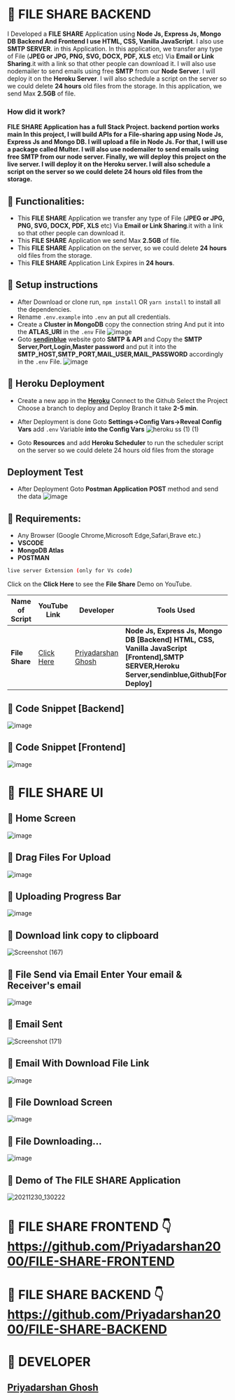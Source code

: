 # 🚀 FILE SHARE BACKEND
I Developed a **FILE SHARE** Application using **Node Js, Express Js, Mongo DB Backend And Frontend I use HTML, CSS, Vanilla JavaScript**. I also use  **SMTP SERVER**. in this Application. In this application, we transfer any type of File (**JPEG or JPG, PNG, SVG, DOCX, PDF, XLS** etc) Via **Email or Link Sharing**.it with a link so that other people can download it. I will also use nodemailer to send emails using free **SMTP** from our **Node Server**. I will deploy it on the **Heroku Server**. I will also schedule a script on the server so we could delete **24 hours** old files from the storage. In this application, we send  Max **2.5GB** of file.


### How did it work?
**FILE SHARE Application has a full Stack Project. backend portion works main In this project, I will build APIs for a File-sharing app using Node Js, Express Js and Mongo DB. I will upload a file in Node Js. For that, I will use a package called Multer. I will also use nodemailer to send emails using free SMTP from our node server. Finally, we will deploy this project on the live server. I will deploy it on the Heroku server. I will also schedule a script on the server so we could delete 24 hours old files from the storage.**

## 🚀 Functionalities:
- This **FILE SHARE** Application we transfer any type of File (**JPEG or JPG, PNG, SVG, DOCX, PDF, XLS** etc) Via **Email or Link Sharing**.it with a link so that other people can download it.
-  This **FILE SHARE** Application we send  Max **2.5GB** of file.
-   This **FILE SHARE** Application on the server, so we could delete **24 hours** old files from the storage.
- This **FILE SHARE** Application Link Expires in **24 hours**.

## 🚀 Setup instructions
- After Download or clone run, `npm install` OR `yarn install` to install all the dependencies.
- Rename `.env.example` into `.env` an put all credentials.
- Create a **Cluster in MongoDB**  copy the connection string And put it into the  **ATLAS_URI**  in the `.env`  File
![image](https://user-images.githubusercontent.com/62868878/147670055-33458cdc-72fa-4b3b-a505-846fa8bc6f26.png)
- Goto **[sendinblue](https://www.sendinblue.com/)** website goto **SMTP & API** and Copy the **SMTP Server,Port,Login,Master password** and put it into the  **SMTP_HOST,SMTP_PORT,MAIL_USER,MAIL_PASSWORD** accordingly   in the `.env`  File.
![image](https://user-images.githubusercontent.com/62868878/147671357-6e15b5d9-126c-423a-8662-22c206582c02.png)

## 🚀 Heroku Deployment

- Create a new app in the **[Heroku](https://dashboard.heroku.com/apps)** Connect to the Github Select the Project Choose a branch to deploy and Deploy Branch it take **2-5 min**.
- After Deployment is done Goto **Settings->Config Vars->Reveal Config Vars** add `.env` Variable **into the Config Vars**
![heroku ss (1) (1)](https://user-images.githubusercontent.com/62868878/147672484-91901b99-788c-4667-9687-c5feeb609bd4.png)

- Goto **Resources** and add **Heroku Scheduler** to run the scheduler script on the server so we could delete 24 hours old files from the storage

## Deployment Test

- After Deployment Goto **Postman Application**  **POST** method and  send the data 
![image](https://user-images.githubusercontent.com/62868878/147673339-2b5e5f7a-cd0d-4aa5-9776-02001a729021.png)

## 🚀 Requirements:
-  Any Browser (Google Chrome,Microsoft Edge,Safari,Brave etc.)
- **VSCODE**
- **MongoDB Atlas**
- **POSTMAN**

```bash
live server Extension (only for Vs code)
```

Click on the **Click Here** to see the **File Share** Demo on YouTube.

| Name of Script | YouTube Link |  Developer | Tools Used 
| --- | --- | --- | --- 
|**File Share**| [Click Here](https://www.youtube.com/watch?v=9dN3wy8dJFU)| [Priyadarshan Ghosh](https://github.com/Priyadarshan2000)| **Node Js, Express Js, Mongo DB [Backend] HTML, CSS, Vanilla JavaScript [Frontend],SMTP SERVER,Heroku Server,sendinblue,Github[For Deploy]**

## 🚀 Code Snippet [Backend]
![image](https://user-images.githubusercontent.com/62868878/147675761-780b7f4d-aef4-4738-9a0c-db93291f0153.png)
## 🚀 Code Snippet [Frontend]
![image](https://user-images.githubusercontent.com/62868878/147675965-de72a18b-a230-4e34-9721-da6a2bd66bdf.png)

# 🚀 FILE SHARE UI

## 🚀 Home Screen
![image](https://user-images.githubusercontent.com/62868878/147728151-d84fafb1-9006-4ac6-bad9-d9073bb30328.png)
## 🚀 Drag Files For Upload
![image](https://user-images.githubusercontent.com/62868878/147728320-42e7965f-4186-4530-b1dd-f1b20d5c08db.png)
## 🚀 Uploading Progress Bar
![image](https://user-images.githubusercontent.com/62868878/147728480-3e0d8bb8-750c-407c-b423-2570fde0fc19.png)
## 🚀 Download link copy to clipboard
![Screenshot (167)](https://user-images.githubusercontent.com/62868878/147728657-b4f07d4a-2b21-4403-93bc-0856beda5935.png)

## 🚀 File Send via Email Enter Your email &  Receiver's email
![image](https://user-images.githubusercontent.com/62868878/147729529-da6724b4-9091-4a91-bce1-09eaad29d62c.png)
## 🚀 Email Sent
![Screenshot (171)](https://user-images.githubusercontent.com/62868878/147729791-9371eb90-b52b-4359-847b-f7509e1271d9.png)

## 🚀 Email With Download File Link
![image](https://user-images.githubusercontent.com/62868878/147729906-5a784595-4fa1-4802-ab11-30829b1a258e.png)

## 🚀 File Download Screen
![image](https://user-images.githubusercontent.com/62868878/147730120-08b6fc06-fc1a-430d-b008-62cbc2bcc8c9.png)
## 🚀 File Downloading...
![image](https://user-images.githubusercontent.com/62868878/147730215-cefdf66e-478a-4f4b-a146-e8f90ce84526.png)

## 🚀 Demo of The FILE SHARE Application 
![20211230_130222](https://user-images.githubusercontent.com/62868878/147731062-27db5f39-2b5e-410f-bca6-ba4ddf019ae1.gif)


# 🚀 FILE SHARE FRONTEND 👇  https://github.com/Priyadarshan2000/FILE-SHARE-FRONTEND
# 🚀 FILE SHARE BACKEND  👇 https://github.com/Priyadarshan2000/FILE-SHARE-BACKEND

# 🚀 DEVELOPER
## **[Priyadarshan Ghosh](https://github.com/Priyadarshan2000)**
